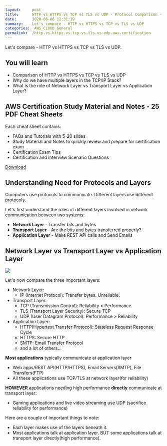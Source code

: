 ```yaml
---
layout:     post
title:      HTTP vs HTTPS vs TCP vs TLS vs UDP - Protocol Comparison - AWS Certification Cheat Sheet
date:       2020-06-06 12:31:19
summary:    Let's compare - HTTP vs HTTPS vs TCP vs TLS vs UDP 
categories:  AWS_CLOUD General
permalink:  /http-vs-https-vs-tcp-vs-tls-vs-udp-aws-certification
---
```


Let's compare - HTTP vs HTTPS vs TCP vs TLS vs UDP. 

## You will learn
- Comparison of HTTP vs HTTPS vs TCP vs TLS vs UDP
- Why do we have multiple layers in the TCP/IP Stack?
- What is the role of Network Layer vs Transport Layer vs Application Layer?

## AWS Certification Study Material and Notes - 25 PDF Cheat Sheets

Each cheat sheet contains:
- FAQs and Tutorials with 5-20 slides
- Study Material and Notes to quickly review and prepare for certification exam
- Certification Exam Tips
- Certification and Interview Scenario Questions

<div>
 <a href="https://links.in28minutes.com/cloud-in28minutes-teachable-free-link" target="_blank" class="button instagram">Download</a>
</div>



## Understanding Need for Protocols and Layers

Computers use protocols to communicate. Different layers use different  protocols.

Let's first understand the roles of different layers involved in network communication between two systems:
- **Network Layer** - Transfer bits and bytes
- **Transport Layer** - Are the bits and bytes transferred properly?
- **Application Layer** - Make REST API calls and Send Emails



## Network Layer vs Transport Layer vs Application Layer

![](/images/application-transport-layers.png)

Let's now compare the three important layers:
- Network Layer:
	- IP (Internet Protocol): Transfer bytes. Unreliable.
- Transport Layer:
	- TCP (Transmission Control): Reliability > Performance
	- TLS (Transport Layer Security): Secure TCP
	- UDP (User Datagram Protocol): Performance > Reliability
- Application Layer:
	- HTTP(Hypertext Transfer Protocol): Stateless Request Response Cycle
	- HTTPS: Secure HTTP
	- SMTP: Email Transfer Protocol
	- and a lot of others...


**Most applications** typically communicate at application layer
- Web apps/REST API(HTTP/HTTPS), Email Servers(SMTP), File Transfers(FTP)
- All these applications use TCP/TLS at network layer(for reliability)

**HOWEVER** applications needing high performance **directly** communicate at transport layer:
- Gaming applications and live video streaming use UDP (sacrifice reliability for performance)

Here are a couple of important things to note:
- Each layer makes use of the layers beneath it.
- Most applications talk at application layer. BUT some applications talk at transport layer directly(high performance).
